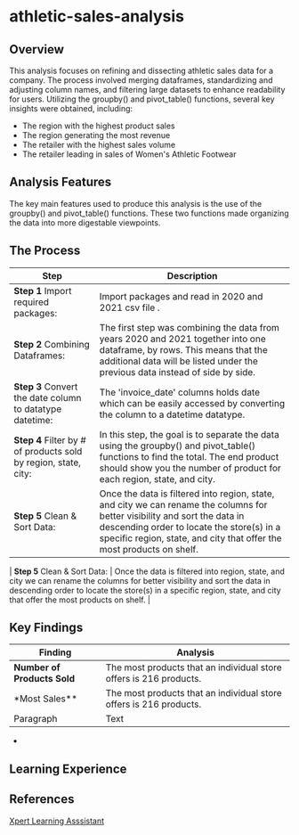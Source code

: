 # athletic-sales-analysis

## Overview

This analysis focuses on refining and dissecting athletic sales data for a company. The process involved merging dataframes, standardizing and adjusting column names, and filtering large datasets to enhance readability for users. Utilizing the groupby() and pivot_table() functions, several key insights were obtained, including:

- The region with the highest product sales
- The region generating the most revenue
- The retailer with the highest sales volume
- The retailer leading in sales of Women's Athletic Footwear

## Analysis Features

The key main features used to produce this analysis is the use of the groupby() and pivot_table() functions. These two functions made organizing the data into more digestable viewpoints.

## The Process

| Step                                                            | Description                                                                                                                                                                                                                                      |
| --------------------------------------------------------------- | ------------------------------------------------------------------------------------------------------------------------------------------------------------------------------------------------------------------------------------------------ |
| **Step 1** Import required packages:                            | Import packages and read in 2020 and 2021 csv file .                                                                                                                                                                                             |
| **Step 2** Combining Dataframes:                                | The first step was combining the data from years 2020 and 2021 together into one dataframe, by rows. This means that the additional data will be listed under the previous data instead of side by side.                                         |
| **Step 3** Convert the date column to datatype datetime:        | The 'invoice_date' columns holds date which can be easily accessed by converting the column to a datetime datatype.                                                                                                                              |
| **Step 4** Filter by # of products sold by region, state, city: | In this step, the goal is to separate the data using the groupby() and pivot_table() functions to find the total. The end product should show you the number of product for each region, state, and city.                                        |
| **Step 5** Clean & Sort Data:                                   | Once the data is filtered into region, state, and city we can rename the columns for better visibility and sort the data in descending order to locate the store(s) in a specific region, state, and city that offer the most products on shelf. |

| **Step 5** Clean & Sort Data: | Once the data is filtered into region, state, and city we can rename the columns for better visibility and sort the data in descending order to locate the store(s) in a specific region, state, and city that offer the most products on shelf. |

## Key Findings

| **Finding**                 | **Analysis**                                                       |
| --------------------------- | ------------------------------------------------------------------ |
| **Number of Products Sold** | The most products that an individual store offers is 216 products. |
| \*Most Sales\*\*            | The most products that an individual store offers is 216 products. |
| Paragraph                   | Text                                                               |

-

## Learning Experience

## References

[Xpert Learning Asssistant](https://bootcampspot.instructure.com/courses/6028/external_tools/313)
